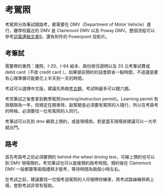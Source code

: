 # 考駕照

考駕照分為筆試跟路考，都需要在 DMV（Department of Motor Vehicle）進行，離學校最近的 DMV 是 Clairemont DMV 以及 Poway DMV。整個流程可以參考[這篇連結文章](https://www.facebook.com/groups/13591139149/10151810813429150/)[9](../zai_mei_sheng_huo/tgsahuo_dong_jie_shao.md#fn9)，還有附件的 Powerpoint 投影片。

## 考筆試 <a id="-0"></a>

需要帶的東西：護照、I-20、I-94 紙本、兩份居住證明以及 33 元考筆試費或 debit card（不收 credit card ）。如果提前預約的話會節省一點時間，不過還是要有心理準備可能要花上半天到一天的時間。

考試可以選擇中文版，建議先熟做[考古題](http://www.ccyp.com/TRAFFIC/)，考試時最多可以錯六題。

考完筆試之後會拿到教學駕照\(learning/instruction permit\)。Learning permit 有效期限為一年，但規定在開車時，副駕駛座必須要有駕照的人隨行，所以在考路考的時候，必須要找一位有駕照的人同行。

考筆試可以先到 dmv 網頁上預約，或是現場排。若是當天現場排建議可以一大早就出門。

## 路考 <a id="-1"></a>

首先考路考之前必須要預約 behind-the wheel driving test，可線上預約也可以到 DMV 現場預約，考完筆試也可以直接預約路考時間。預約後在 Clairemont DMV 一般都要等兩個禮拜才能考，等待時間為兩個小時左右。

在考試之前，建議要找一位個考過駕照的人仔細帶你練車，將考試路線練熟再上場，會對考試非常有幫助。

